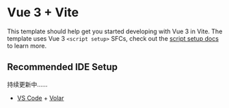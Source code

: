 # Vue 3 + Vite

This template should help get you started developing with Vue 3 in Vite. The template uses Vue 3 `<script setup>` SFCs, check out the [script setup docs](https://v3.vuejs.org/api/sfc-script-setup.html#sfc-script-setup) to learn more.

## Recommended IDE Setup
持续更新中......

- [VS Code](https://code.visualstudio.com/) + [Volar](https://marketplace.visualstudio.com/items?itemName=Vue.volar)
